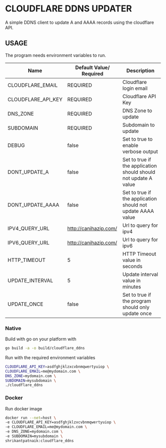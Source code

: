 # CLOUDFLARE DDNS UPDATER

A simple DDNS client to update A and AAAA records using the cloudflare API.

## USAGE
The program needs environment variables to run.

| Name | Default Value/ Required | Description |
| --- | --- | --- |
| CLOUDFLARE_EMAIL | REQUIRED | Cloudflare login email |
| CLOUDFLARE_API_KEY | REQUIRED | Cloudflare API Key |
| DNS_ZONE | REQUIRED | DNS Zone to update |
| SUBDOMAIN | REQUIRED | Subdomain to update |
| DEBUG | false | Set to true to enable verbose output
| DONT_UPDATE_A | false | Set to true if the application should should not update A value |
| DONT_UPDATE_AAAA | false | Set to true if the application should not update AAAA value |
| IPV4_QUERY_URL | http://canihazip.com/ | Url to query for ipv4 |
| IPV6_QUERY_URL | http://canihazip.com/ | Url to query for ipv6 |
| HTTP_TIMEOUT | 5 | HTTP Timeout value in seconds |
| UPDATE_INTERVAL | 5 | Update interval value in minutes |
| UPDATE_ONCE | false | Set to true if the program should only update once

### Native
Build with go on your platform with
```sh
go build -a -o build/cloudflare_ddns
```
Run with the required environment variables
```sh
CLOUDFLARE_API_KEY=asdfghjklzxcvbnmqwertyuiop \
CLOUDFLARE_EMAIL=me@mydomain.com \
DNS_ZONE=mydomain.com \
SUBDOMAIN=mysubdomain \
./cloudflare_ddns
```

### Docker
Run docker image
```sh
docker run --net=host \
-e CLOUDFLARE_API_KEY=asdfghjklzxcvbnmqwertyuiop \
-e CLOUDFLARE_EMAIL=me@mydomain.com \
-e DNS_ZONE=mydomain.com \
-e SUBDOMAIN=mysubdomain \
shrikantpatnaik:cloudflare_ddns
```
